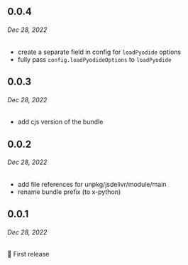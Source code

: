 ## 0.0.4

###### _Dec 28, 2022_

- create a separate field in config for `loadPyodide` options
- fully pass `config.loadPyodideOptions` to `loadPyodide`

## 0.0.3

###### _Dec 28, 2022_

- add cjs version of the bundle

## 0.0.2

###### _Dec 28, 2022_

- add file references for unpkg/jsdelivr/module/main
- rename bundle prefix (to x-python)

## 0.0.1

###### _Dec 28, 2022_

🎉 First release
